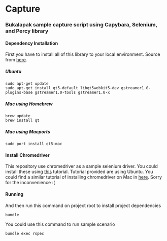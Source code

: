 # Capture

### Bukalapak sample capture script using Capybara, Selenium, and Percy library


#### Dependency Installation

First you have to install all of this library to your local environment. Source from [here](https://github.com/thoughtbot/capybara-webkit/wiki/Installing-Qt-and-compiling-capybara-webkit#debian--ubuntu).

##### Ubuntu
```
sudo apt-get update
sudo apt-get install qt5-default libqt5webkit5-dev gstreamer1.0-plugins-base gstreamer1.0-tools gstreamer1.0-x
```

##### Mac using Homebrew
```
brew update
brew install qt
```

##### Mac using Macports
```
sudo port install qt5-mac
```

#### Install Chromedriver
This repository use chromedriver as a sample selenium driver. You could install these using [this](https://christopher.su/2015/selenium-chromedriver-ubuntu/) tutorial. Tutorial provided are using Ubuntu. You could find a similar tutorial of installing chromedriver on Mac in [here](http://www.kenst.com/2015/03/installing-chromedriver-on-mac-osx/). Sorry for the inconvenience :( 


#### Running
And then run this command on project root to install project dependencies
```
bundle
```

You could use this command to run sample scenario
```
bundle exec rspec
```